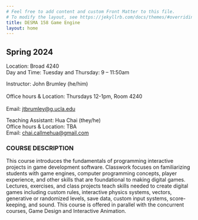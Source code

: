 ```yaml
---
# Feel free to add content and custom Front Matter to this file.
# To modify the layout, see https://jekyllrb.com/docs/themes/#overriding-theme-defaults
title: DESMA 158 Game Engine
layout: home
---
```


## Spring 2024

Location: Broad 4240  
Day and Time: Tuesday and Thursday: 9 – 11:50am

Instructor: John Brumley (he/him) <br/>  
Office hours & Location: Thursdays 12-1pm, Room 4240 <br/>  
Email: jtbrumley@g.ucla.edu <br/>

Teaching Assistant: Hua Chai (they/he)  <br/>
Office hours & Location: TBA <br/>
Email: chai.callmehua@gmail.com <br/>

### COURSE DESCRIPTION  

This course introduces the fundamentals of programming interactive projects in game development software. Classwork focuses on familiarizing students with game engines, computer programming concepts, player experience, and other skills that are foundational to making digital games. Lectures, exercises, and class projects teach skills needed to create digital games including custom rules, interactive physics systems, vectors, generative or randomized levels, save data, custom input systems, score-keeping, and sound. This course is offered in parallel with the concurrent courses, Game Design and Interactive Animation.

